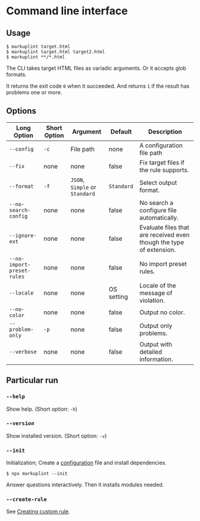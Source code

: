 # Command line interface

## Usage

```
$ markuplint target.html
$ markuplint target.html target2.html
$ markuplint **/*.html
```

The CLI takes target HTML files as variadic arguments.
Or it accepts glob formats.

It returns the exit code `0` when it succeeded.
And returns `1` if the result has problems one or more.

## Options

| Long Option                | Short Option | Argument                       | Default    | Description                                                         |
| -------------------------- | ------------ | ------------------------------ | ---------- | ------------------------------------------------------------------- |
| `--config`                 | `-c`         | File path                      | none       | A configuration file path                                           |
| `--fix`                    | none         | none                           | false      | Fix target files if the rule supports.                              |
| `--format`                 | `-f`         | `JSON`, `Simple` or `Standard` | `Standard` | Select output format.                                               |
| `--no-search-config`       | none         | none                           | false      | No search a configure file automatically.                           |
| `--ignore-ext`             | none         | none                           | false      | Evaluate files that are received even though the type of extension. |
| `--no-import-preset-rules` | none         | none                           | false      | No import preset rules.                                             |
| `--locale`                 | none         | none                           | OS setting | Locale of the message of violation.                                 |
| `--no-color`               | none         | none                           | false      | Output no color.                                                    |
| `--problem-only`           | `-p`         | none                           | false      | Output only problems.                                               |
| `--verbose`                | none         | none                           | false      | Output with detailed information.                                   |

## Particular run

### `--help`

Show help. (Short option: `-h`)

### `--version`

Show installed version. (Short option: `-v`)

### `--init`

Initialization; Create a [configuration](configuration/index.md) file and install dependencies.

```shell
$ npx markuplint --init
```

Answer questions interactively.
Then it installs modules needed.

### `--create-rule`

See [Creating custom rule](./custom-rule).
